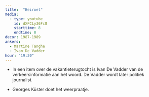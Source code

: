 ```yaml
---
title:  "Beiroet"
media:
  - type: youtube
    id: dXFCLy36Fc8
    starttime: 8
    endtime: 0
decor: 1987-1989
ankers:
  - Martine Tanghe
  - Ivan De Vadder
hour: "19:30"
---
```


* In een item over de vakantieterugtocht is Ivan De Vadder van de verkeersinformatie aan het woord. De Vadder wordt later politiek journalist.

* Georges Küster doet het weerpraatje.
